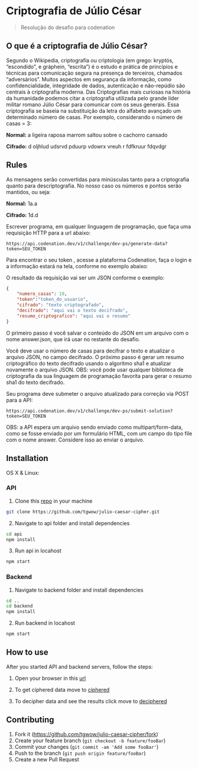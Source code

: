 # Criptografia de Júlio César
> Resolução do desafio para codenation

## O que é a criptografia de Júlio César?
Segundo o Wikipedia, criptografia ou criptologia (em grego: kryptós, “escondido”, e gráphein, “escrita”) é o estudo e prática de princípios e técnicas para comunicação segura na presença de terceiros, chamados “adversários”. Muitos aspectos em segurança da informação, como confidencialidade, integridade de dados, autenticação e não-repúdio são centrais à criptografia moderna. Das Criptografias mais curiosas na história da humanidade podemos citar a criptografia utilizada pelo grande líder militar romano Júlio César para comunicar com os seus generais. Essa criptografia se baseia na substituição da letra do alfabeto avançado um determinado número de casas. Por exemplo, considerando o número de casas = 3:

**Normal:** a ligeira raposa marrom saltou sobre o cachorro cansado

**Cifrado:** d oljhlud udsrvd pduurp vdowrx vreuh r fdfkruur fdqvdgr

## Rules
As mensagens serão convertidas para minúsculas tanto para a criptografia quanto para descriptografia. No nosso caso os números e pontos serão mantidos, ou seja: 

**Normal:** 1a.a

**Cifrado:** 1d.d

Escrever programa, em qualquer linguagem de programação, que faça uma requisição HTTP para a url abaixo:

``https://api.codenation.dev/v1/challenge/dev-ps/generate-data?token=SEU_TOKEN``

Para encontrar o seu token , acesse a plataforma Codenation, faça o login e a informação estará na tela, conforme no exemplo abaixo:

O resultado da requisição vai ser um JSON conforme o exemplo:
```json
{
    "numero_casas": 10,
    "token":"token_do_usuario",
    "cifrado": "texto criptografado",
    "decifrado": "aqui vai o texto decifrado",
    "resumo_criptografico": "aqui vai o resumo"
}
```
O primeiro passo é você salvar o conteúdo do JSON em um arquivo com o nome answer.json, que irá usar no restante do desafio.

Você deve usar o número de casas para decifrar o texto e atualizar o arquivo JSON, no campo decifrado. O próximo passo é gerar um resumo criptográfico do texto decifrado usando o algoritmo sha1 e atualizar novamente o arquivo JSON. OBS: você pode usar qualquer biblioteca de criptografia da sua linguagem de programação favorita para gerar o resumo sha1 do texto decifrado.

Seu programa deve submeter o arquivo atualizado para correção via POST para a API:

``https://api.codenation.dev/v1/challenge/dev-ps/submit-solution?token=SEU_TOKEN``

OBS: a API espera um arquivo sendo enviado como multipart/form-data, como se fosse enviado por um formulário HTML, com um campo do tipo file com o nome answer. Considere isso ao enviar o arquivo.

## Installation

OS X & Linux:

### API

1. Clone this [repo](https://github.com/tgwow/julio-caesar-cipher.git) in your machine

```sh
git clone https://github.com/tgwow/julio-caesar-cipher.git
```

2. Navigate to api folder and install dependencies

```sh
cd api
npm install
```

3. Run api in locahost

```sh
npm start
```

### Backend

1. Navigate to backend folder and install dependencies

```sh
cd ..
cd backend
npm install
```

2. Run backend in locahost

```sh
npm start
```

## How to use

After you started API and backend servers, follow the steps:

1. Open your browser in this [url](http://localhost:3000)

2. To get ciphered data move to [ciphered](http://localhost:3000/api/crypt/get)

3. To decipher data and see the results click move to [deciphered](http://localhost:3000/api/crypt/post)

## Contributing

1. Fork it (<https://github.com/tgwow/julio-caesar-cipher/fork>)
2. Create your feature branch (`git checkout -b feature/fooBar`)
3. Commit your changes (`git commit -am 'Add some fooBar'`)
4. Push to the branch (`git push origin feature/fooBar`)
5. Create a new Pull Request
